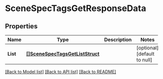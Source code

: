 # SceneSpecTagsGetResponseData

## Properties
Name | Type | Description | Notes
------------ | ------------- | ------------- | -------------
**List** | [**[]SceneSpecTagsGetListStruct**](SceneSpecTagsGetListStruct.md) |  | [optional] [default to null]

[[Back to Model list]](../README.md#documentation-for-models) [[Back to API list]](../README.md#documentation-for-api-endpoints) [[Back to README]](../README.md)


